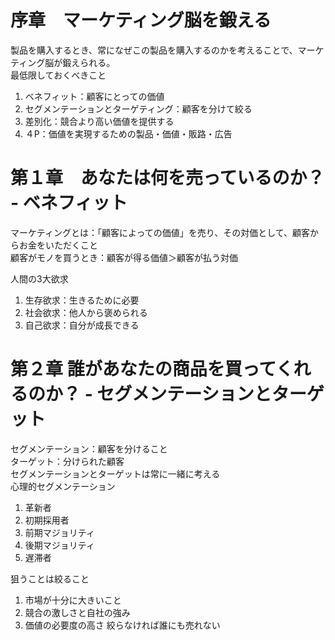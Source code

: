 # 序章　マーケティング脳を鍛える  
製品を購入するとき、常になぜこの製品を購入するのかを考えることで、マーケティング脳が鍛えられる。  
最低限しておくべきこと
1. ベネフィット：顧客にとっての価値
2. セグメンテーションとターゲティング：顧客を分けて絞る
3. 差別化：競合より高い価値を提供する
4. ４P：価値を実現するための製品・価値・販路・広告

# 第１章　あなたは何を売っているのか？ - ベネフィット
マーケティングとは：「顧客によっての価値」を売り、その対価として、顧客からお金をいただくこと  
顧客がモノを買うとき：顧客が得る価値＞顧客が払う対価  

人間の3大欲求
1. 生存欲求：生きるために必要
2. 社会欲求：他人から褒められる
3. 自己欲求：自分が成長できる

# 第２章 誰があなたの商品を買ってくれるのか？ - セグメンテーションとターゲット
セグメンテーション：顧客を分けること  
ターゲット：分けられた顧客  
セグメンテーションとターゲットは常に一緒に考える  
心理的セグメンテーション
1. 革新者
2. 初期採用者
3. 前期マジョリティ
4. 後期マジョリティ
5. 遅滞者

狙うことは絞ること  
1. 市場が十分に大きいこと
2. 競合の激しさと自社の強み
3. 価値の必要度の高さ
絞らなければ誰にも売れない
